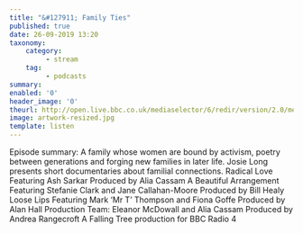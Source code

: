 ```yaml
---
title: "&#127911; Family Ties"
published: true
date: 26-09-2019 13:20
taxonomy:
    category:
         - stream
    tag:
         - podcasts
summary:
enabled: '0'
header_image: '0'
theurl: http://open.live.bbc.co.uk/mediaselector/6/redir/version/2.0/mediaset/audio-nondrm-download/proto/http/vpid/p07nkd75.mp3
image: artwork-resized.jpg
template: listen
---
```

 
Episode summary: A family whose women are bound by activism, poetry between generations and forging new families in later life. Josie Long presents short documentaries about familial connections. Radical Love Featuring Ash Sarkar Produced by Alia Cassam A Beautiful Arrangement Featuring Stefanie Clark and Jane Callahan-Moore Produced by Bill Healy Loose Lips Featuring Mark ‘Mr T’ Thompson and Fiona Goffe Produced by Alan Hall Production Team: Eleanor McDowall and Alia Cassam Produced by Andrea Rangecroft A Falling Tree production for BBC Radio 4
